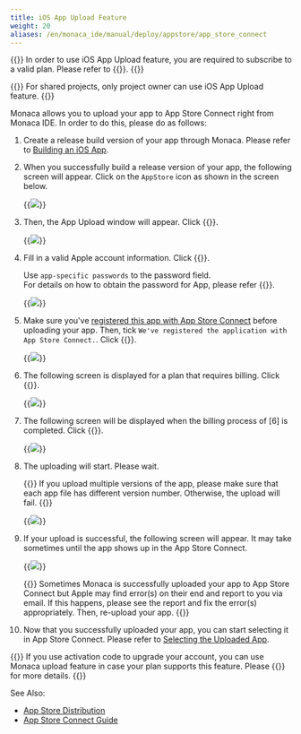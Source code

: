 ```yaml
---
title: iOS App Upload Feature
weight: 20
aliases: /en/monaca_ide/manual/deploy/appstore/app_store_connect
---
```


{{<note>}}
    In order to use iOS App Upload feature, you are required to subscribe to a valid plan. Please refer to {{<link href="https://monaca.mobi/en/pricing" title="Monaca Subscription Plans">}}.
{{</note>}}

{{<note>}}
    For shared projects, only project owner can use iOS App Upload feature.
{{</note>}}

Monaca allows you to upload your app to App Store Connect right from Monaca
IDE. In order to do this, please do as follows:

1.  Create a release build version of your app through Monaca. Please
    refer to [Building an iOS App](../../../build/ios/build_ios).
2.  When you successfully build a release version of your app, the
    following screen will appear. Click on the `AppStore` icon as shown in
    the screen below.

    {{<img src="/images/monaca_ide/manual/deploy/app_submission/upload.png">}}

3.  Then, the App Upload window will appear. Click {{<guilabel name="Next">}}.

    {{<img src="/images/monaca_ide/manual/deploy/app_submission/2.png">}}

4.  Fill in a valid Apple account information. Click {{<guilabel name="Next">}}.

    Use `app-specific passwords` to the password field.  
    For details on how to obtain the password for App, please refer {{<link href="https://support.apple.com/en-us/HT204397" title="here" target="_blank">}}.

    {{<img src="/images/monaca_ide/manual/deploy/app_submission/3.png">}}

5.  Make sure you've [registered this app with App Store Connect](../app_store_connect/#registering-the-app) before uploading your app. Then, tick `We've registered the application with App Store Connect.`. Click {{<guilabel name="Upload">}}.

    {{<img src="/images/monaca_ide/manual/deploy/app_submission/4.png">}}

6.  The following screen is displayed for a plan that requires billing. Click {{<guilabel name="Purchase">}}.

    {{<img src="/images/monaca_ide/manual/deploy/app_submission/7.png">}}

7.  The following screen will be displayed when the billing process of [6] is completed. Click {{<guilabel name="Upload">}}.

    {{<img src="/images/monaca_ide/manual/deploy/app_submission/8.png">}}

8.  The uploading will start. Please wait.

    {{<note>}}
        If you upload multiple versions of the app, please make sure that each app file has different version number. Otherwise, the upload will fail.
    {{</note>}}

    {{<img src="/images/monaca_ide/manual/deploy/app_submission/5.png">}}

9.  If your upload is successful, the following screen will appear. It
    may take sometimes until the app shows up in the App Store Connect.

    {{<img src="/images/monaca_ide/manual/deploy/app_submission/6.png">}}

    {{<note>}}
        Sometimes Monaca is successfully uploaded your app to App Store Connect but Apple may find error(s) on their end and report to you via email. If this happens, please see the report and fix the error(s) appropriately. Then, re-upload your app.
    {{</note>}}

8.  Now that you successfully uploaded your app, you can start selecting it in App Store Connect. Please refer to [Selecting the Uploaded App](../app_store_connect/#selecting-the-uploaded-app).

{{<warning>}}
    If you use activation code to upgrade your account, you can use Monaca upload feature in case your plan supports this feature. Please {{<link href="https://monaca.io/service/index.html" title="contact us">}} for more details.
{{</warning>}}

See Also:

- [App Store Distribution](../)
- [App Store Connect Guide](../app_store_connect)
